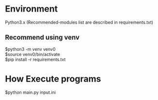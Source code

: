 # Environment
Python3.x
(Recommended-modules list are described in requirements.txt)

## Recommend using venv
$python3 -m venv venv0  
$source venv0/bin/activate  
$pip install -r requirements.txt

# How Execute programs

$python main.py input.ini
